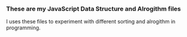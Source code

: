 ### These are my JavaScript Data Structure and Alrogithm files
I uses these files to experiment with different sorting and alrogithm in programming.